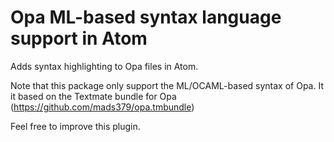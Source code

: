 # Opa ML-based syntax language support in Atom

Adds syntax highlighting to Opa files in Atom.

Note that this package only support the ML/OCAML-based syntax of Opa.
It it based on the Textmate bundle for Opa (https://github.com/mads379/opa.tmbundle) 

Feel free to improve this plugin.